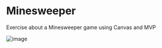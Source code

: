 # Minesweeper

Exercise about a Minesweeper game using Canvas and MVP

![image](https://user-images.githubusercontent.com/7244691/126022201-e6a83f17-eb05-4189-b7a1-5af9dc271f87.png)

